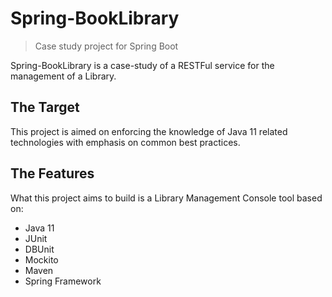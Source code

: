 # Spring-BookLibrary
> Case study project for Spring Boot

Spring-BookLibrary is a case-study of a RESTFul service for the management of a Library.

## The Target

This project is aimed on enforcing the knowledge of Java 11 related technologies with
emphasis on common best practices.

## The Features

What this project aims to build is a Library Management Console tool based on:
* Java 11
* JUnit
* DBUnit
* Mockito
* Maven
* Spring Framework
